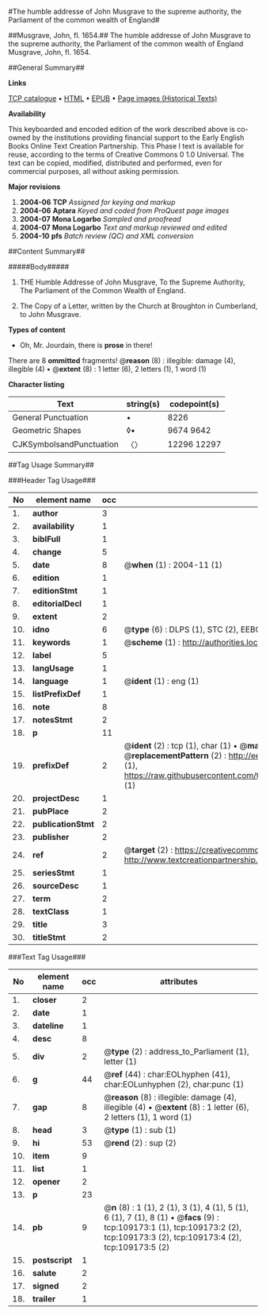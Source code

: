 #The humble addresse of John Musgrave to the supreme authority, the Parliament of the common wealth of England#

##Musgrave, John, fl. 1654.##
The humble addresse of John Musgrave to the supreme authority, the Parliament of the common wealth of England
Musgrave, John, fl. 1654.

##General Summary##

**Links**

[TCP catalogue](http://www.ota.ox.ac.uk/tcp/)  • 
[HTML](http://tei.it.ox.ac.uk/tcp/Texts-HTML/free/A51/A51656.html)  • 
[EPUB](http://tei.it.ox.ac.uk/tcp/Texts-EPUB/free/A51/A51656.epub) • 
[Page images (Historical Texts)](https://data.historicaltexts.jisc.ac.uk/view?pubId=eebo-19603674e&pageId=eebo-19603674e-109173-1)

**Availability**

This keyboarded and encoded edition of the
	       work described above is co-owned by the institutions
	       providing financial support to the Early English Books
	       Online Text Creation Partnership. This Phase I text is
	       available for reuse, according to the terms of Creative
	       Commons 0 1.0 Universal. The text can be copied,
	       modified, distributed and performed, even for
	       commercial purposes, all without asking permission.

**Major revisions**

1. __2004-06__ __TCP__ *Assigned for keying and markup*
1. __2004-06__ __Aptara__ *Keyed and coded from ProQuest page images*
1. __2004-07__ __Mona Logarbo__ *Sampled and proofread*
1. __2004-07__ __Mona Logarbo__ *Text and markup reviewed and edited*
1. __2004-10__ __pfs__ *Batch review (QC) and XML conversion*

##Content Summary##

#####Body#####

1. THE
Humble Addresse of John Musgrave,
To the Supreme Authority, The Parliament
of the Common Wealth of England.

1. The Copy of a Letter, written by the
Church at Broughton in Cumberland,
to John Musgrave.

**Types of content**

  * Oh, Mr. Jourdain, there is **prose** in there!

There are 8 **ommitted** fragments! 
 @__reason__ (8) : illegible: damage (4), illegible (4)  •  @__extent__ (8) : 1 letter (6), 2 letters (1), 1 word (1)

**Character listing**


|Text|string(s)|codepoint(s)|
|---|---|---|
|General Punctuation|•|8226|
|Geometric Shapes|◊▪|9674 9642|
|CJKSymbolsandPunctuation|〈〉|12296 12297|

##Tag Usage Summary##

###Header Tag Usage###

|No|element name|occ|attributes|
|---|---|---|---|
|1.|__author__|3||
|2.|__availability__|1||
|3.|__biblFull__|1||
|4.|__change__|5||
|5.|__date__|8| @__when__ (1) : 2004-11 (1)|
|6.|__edition__|1||
|7.|__editionStmt__|1||
|8.|__editorialDecl__|1||
|9.|__extent__|2||
|10.|__idno__|6| @__type__ (6) : DLPS (1), STC (2), EEBO-CITATION (1), OCLC (1), VID (1)|
|11.|__keywords__|1| @__scheme__ (1) : http://authorities.loc.gov/ (1)|
|12.|__label__|5||
|13.|__langUsage__|1||
|14.|__language__|1| @__ident__ (1) : eng (1)|
|15.|__listPrefixDef__|1||
|16.|__note__|8||
|17.|__notesStmt__|2||
|18.|__p__|11||
|19.|__prefixDef__|2| @__ident__ (2) : tcp (1), char (1)  •  @__matchPattern__ (2) : ([0-9\-]+):([0-9IVX]+) (1), (.+) (1)  •  @__replacementPattern__ (2) : http://eebo.chadwyck.com/downloadtiff?vid=$1&page=$2 (1), https://raw.githubusercontent.com/textcreationpartnership/Texts/master/tcpchars.xml#$1 (1)|
|20.|__projectDesc__|1||
|21.|__pubPlace__|2||
|22.|__publicationStmt__|2||
|23.|__publisher__|2||
|24.|__ref__|2| @__target__ (2) : https://creativecommons.org/publicdomain/zero/1.0/ (1), http://www.textcreationpartnership.org/docs/. (1)|
|25.|__seriesStmt__|1||
|26.|__sourceDesc__|1||
|27.|__term__|2||
|28.|__textClass__|1||
|29.|__title__|3||
|30.|__titleStmt__|2||


###Text Tag Usage###

|No|element name|occ|attributes|
|---|---|---|---|
|1.|__closer__|2||
|2.|__date__|1||
|3.|__dateline__|1||
|4.|__desc__|8||
|5.|__div__|2| @__type__ (2) : address_to_Parliament (1), letter (1)|
|6.|__g__|44| @__ref__ (44) : char:EOLhyphen (41), char:EOLunhyphen (2), char:punc (1)|
|7.|__gap__|8| @__reason__ (8) : illegible: damage (4), illegible (4)  •  @__extent__ (8) : 1 letter (6), 2 letters (1), 1 word (1)|
|8.|__head__|3| @__type__ (1) : sub (1)|
|9.|__hi__|53| @__rend__ (2) : sup (2)|
|10.|__item__|9||
|11.|__list__|1||
|12.|__opener__|2||
|13.|__p__|23||
|14.|__pb__|9| @__n__ (8) : 1 (1), 2 (1), 3 (1), 4 (1), 5 (1), 6 (1), 7 (1), 8 (1)  •  @__facs__ (9) : tcp:109173:1 (1), tcp:109173:2 (2), tcp:109173:3 (2), tcp:109173:4 (2), tcp:109173:5 (2)|
|15.|__postscript__|1||
|16.|__salute__|2||
|17.|__signed__|2||
|18.|__trailer__|1||

